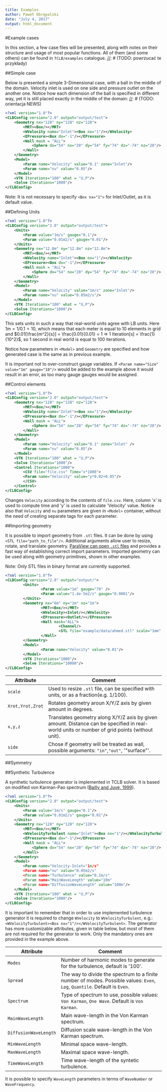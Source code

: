 ```yaml
---
title: Examples
author: Paweł Obrępalski
date: "July 4, 2017"
output: html_document
---
```

#Example cases

In this section, a few case files will be presented, along with notes on their structure and usage of most popular functions. All of them (and some others) can be found in `TCLB/examples` catalogue.
[//]: # (TODO: powrzucać te przykłady)

##Simple case

Below is presented a simple 3-Dimensional case, with a ball in the middle of the domain. Velocity inlet is used on one side and pressure outlet on the another one. Notice how each dimension of the ball is specified in different way, yet it is still placed exactly in the middle of the domain:
[//]: # (TODO: orientacja NEWS)
```xml
<?xml version="1.0"?>
<CLBConfig version="2.0" output="output/test">
    <Geometry nx="128" ny="128" nz="128">
        <MRT><Box/></MRT>
        <WVelocity name="Inlet"><Box nx="1"/></WVelocity>
        <EPressure><Box dx="-1"/></EPressure>
        <Wall mask = "ALL">
            <Sphere dx="54" nx="20" dy="54" fy="74" dz="-74" nz="20"/>
        </Wall>
    </Geometry>
    <Model>
        <Param name="Velocity" value="0.1" zone="Inlet"/>
        <Param name="nu" value="0.05"/>
    </Model>
    <VTK Iterations="100" what = "U,P"/>
    <Solve Iterations="1000"/>
</CLBConfig>
```
Note: It is not necessary to specify `<Box nx="1">` for Inlet/Outlet, as it is default value. 

##Defining Units

```xml
<?xml version="1.0"?>
<CLBConfig version="2.0" output="output/test">
    <Units>
        <Param value="1m/s" gauge="0.1"/>
        <Param value="0.01m2/s" gauge="0.01"/>
    </Units>
    <Geometry nx="12.8m" ny="12.8m" nz="12.8m">
        <MRT><Box/></MRT>
        <WVelocity name="Inlet"><Box nx="1"/></WVelocity>
        <EPressure><Box dx="-1"/></EPressure>
        <Wall mask = "ALL">
            <Sphere dx="54" nx="20" dy="54" fy="74" dz="-74" nz="20"/>
        </Wall>
    </Geometry>
    <Model>
        <Param name="Velocity" value="1m/s" zone="Inlet"/>
        <Param name="nu" value="0.05m2/s"/>
    </Model>
    <VTK Iterations="100" what = "U,P"/>
    <Solve Iterations="1000"/>
</CLBConfig>

```
This sets units in such a way that real-world units agree with LB units. Here $1m = 1/0.1=10$, which means that each meter is equal to 10 elements in grid and $0.01[\frac{m^2}{s}]  = \frac{0.01}{0.01} = 1 => 1 Iteration[s] = \frac{1}{10^2}$, so 1 second in real world is equal to 100 iterations. 

Notice how parameters in `<Model>` and `Geometry` are specified and how generated case is the same as in previous example.

It is important not to over-construct gauge variables. If `<Param name="Size" value="1m" gauge="10"/>` would be added to the example above it would result in an error, as too many gauge gauges would be assigned.

##Control elements

```xml
<?xml version="1.0"?>
<CLBConfig version="2.0" output="output/test">
    <Geometry nx="128" ny="128" nz="128">
        <MRT><Box/></MRT>
        <WVelocity name="Inlet"><Box nx="1"/></WVelocity>
        <EPressure><Box dx="-1"/></EPressure>
        <Wall mask = "ALL">
            <Sphere dx="54" nx="20" dy="54" fy="74" dz="-74" nz="20"/>
        </Wall>
    </Geometry>
    <Model>
        <Param name="Velocity" value="0.1" zone="Inlet" />
        <Param name="nu" value="0.05"/>
    </Model>
    <VTK Iterations="100" what = "U,P"/>
    <Solve Iterations="1000"/>
    <Control Iterations="1000">
        <CSV file="file.csv" Time="x*1000">
        <Param name="Velocity" value="y*0.02+0.05"/>
        </CSV>
    </Control>
</CLBConfig>
```
Changes `Velocity` according to the contents of `file.csv`. Here, column 'x' is used to compute time and 'y' is used to calculate 'Velocity' value. Notice also that `Velocity` and `nu` parameters are given in `<Model>` container, without the need of creating separate tags for each parameter.

##Importing geometry

It is possible to import geometry from `.stl` files. It can be done by using `<STL file="path_to_file"/>`. Additional arguments allow user to resize, rotate, and translate geometry. [ParaView can open `.stl` files](/4.-Post-processing/paraview) and provides a fast way of establishing correct import parameters. Imported geometry can be used along with geometry primitives, shown in other examples. 

Note: Only STL files in binary format are currently supported.

```xml
<?xml version="1.0"?>
<CLBConfig version="2.0" output="output/">
        <Units>
                <Param value="1m" gauge="70" />
                <Param value="1.4e-5m2/s" gauge="0.0001"/>
        </Units>
        <Geometry nx="6m" ny="1m" nz="1m">
                <MRT><Box/></MRT>
                <WVelocity><Inlet/></WVelocity>
                <EPressure><Outlet/></EPressure>
                <Wall mask="ALL">
                        <Channel/>
                        <STL file="example/data/ahmed.stl" scale="1mm" Xrot="-90d" x="70" y="5cm" z="0.5m" side = "out"/>
                </Wall>
        </Geometry>
        <Model>
                <Param name="Velocity" value="0.01"/>
        </Model>
        <VTK Iterations="1000"/>
        <Solve Iterations="10000"/>
</CLBConfig>
```
Attribute       | Comment
----------      | ---------------------------------------------------------------------------------------------------------------------------------------------------
`scale`         | Used to resize `.stl` file, can be specified with units, or as a fraction(e.g. 1/100).
`Xrot,Yrot,Zrot`| Rotates geometry aroun X/Y/Z axis by given amount in degrees.
`x,y,z`         | Translates geometry along X/Y/Z axis  by given amount.  Distance can be specified in real-world units or number of grid points (without unit).
`side`          | Chose if geometry will be treated as wall, possible arguments: `"in"`,`"out"`, '"surface"'.

##Symmetry

[//]: # (TODO:ustalić jak było z przesunięciem przy symetri, czy ma ona być na ostatnim elemencie ciała czy jedno za nim)

##Synthetic Turbulence

A synthetic turbulence generator is implemented in TCLB solver. It is based on modified von Karman-Pao spectrum ([Bailly and Juve, 1999](https://arc.aiaa.org/doi/10.2514/6.1999-1872)).
```xml
<?xml version="1.0"?>
<CLBConfig version="2.0" output="output/test">
    <Units>
        <Param value="1m/s" gauge="0.1"/>
        <Param value="0.01m2/s" gauge="0.01"/>
    </Units>
    <Geometry nx="128" ny="128" nz="128">
        <MRT><Box/></MRT>
        <WVelocityTurbulent name="Inlet"><Box nx="1"/></WVelocityTurbulent>
        <EPressure><Box dx="-1"/></EPressure>
        <Wall mask = "ALL">
            <Sphere dx="54" nx="20" dy="54" fy="74" dz="-74" nz="20"/>
        </Wall>
    </Geometry>
    <Model>
        <Param name="Velocity-Inlet="1m/s"
        <Param name="nu" value="0.05m2/s"
        <Param name="Turbulence" value="0.1m/s"
        <Param name="MainWaveLength" value="10m"
        <Param name="DiffusionWaveLength" value="100m"/>
    </Model>
    <VTK Iterations="100" what = "U,P"/>
    <Solve Iterations="1000"/>
</CLBConfig>
```
It is important to remember that in order to use implemented turbulence generator it is required to change `WVelocity` to `WVelocityTurbulent`, e.g.: `<WVelocityTurbulent><Box nx="1"/></WVelocityTurbulent>`. The generator has more customizable attributes, given in table below, but most of them are not required for the generator to work. Only the mandatory ones are provided in the example above.



Attribute              | Comment 
---------------------- | ----------------------------------------------------------- 
`Modes`                | Number of harmonic modes to generate for the turbulence, default is '100'.
`Spread`               | The way to divide the spectrum to a finite number of modes. Possible values: `Even`, `Log`, `Quantile`. Default is `Even`.
`Spectrum`             | Type of spectrum to use, possible values: `Von Karman`, `One Wave`. Default is `Von Karman`.
`MainWaveLength`       | Main wave-length in the Von Karman spectrum.
`DiffusionWaveLength`  | Diffusion scale wave-length in the Von Karman spectrum.
`MinWaveLength`        | Minimal space wave-length.
`MaxWaveLength`        | Maximal space wave-length.
`TimeWaveLength`       | Time wave-length of the syntetic turbulence.
 
 It is possible to specify `WaveLength` parameters in terms of `WaveNumber` or `WaveFrequency`. 

